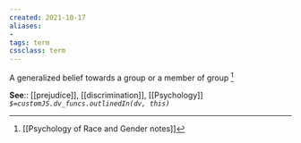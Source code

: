 ```yaml
---
created: 2021-10-17
aliases:
- 
tags: term
cssclass: term
---
```


A generalized belief towards a group or a member of group [^1]

**See**:: [[prejudice]], [[discrimination]], [[Psychology]]
*`$=customJS.dv_funcs.outlinedIn(dv, this)`*

[^1]: [[Psychology of Race and Gender notes]]

